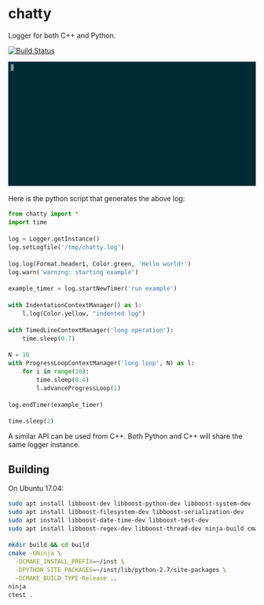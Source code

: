 # chatty

Logger for both C++ and Python.

[![Build Status](https://travis-ci.org/thorbenk/chatty.svg?branch=master)](https://travis-ci.org/thorbenk/chatty)

![screencast](https://raw.githubusercontent.com/thorbenk/chatty/master/examples/chatty.gif)

Here is the python script that generates the above log:
```python
from chatty import *
import time

log = Logger.getInstance()
log.setLogfile('/tmp/chatty.log')

log.log(Format.header1, Color.green, 'Hello world!')
log.warn('warning: starting example')

example_timer = log.startNewTimer('run example')

with IndentationContextManager() as l:
    l.log(Color.yellow, "indented log")

with TimedLineContextManager('long operation'):
    time.sleep(0.7)

N = 10
with ProgressLoopContextManager('long loop', N) as l:
    for i in range(10):
        time.sleep(0.4)
        l.advanceProgressLoop(1)

log.endTimer(example_timer)

time.sleep(2)
```

A similar API can be used from C++. Both Python and C++ will share the
same logger instance.

## Building

On Ubuntu 17.04:

```bash
sudo apt install libboost-dev libboost-python-dev libboost-system-dev
sudo apt install libboost-filesystem-dev libboost-serialization-dev
sudo apt install libboost-date-time-dev libboost-test-dev
sudo apt install libboost-regex-dev libboost-thread-dev ninja-build cmake

mkdir build && cd build
cmake -GNinja \
  -DCMAKE_INSTALL_PREFIX=~/inst \
  -DPYTHON_SITE_PACKAGES=~/inst/lib/python-2.7/site-packages \
  -DCMAKE_BUILD_TYPE-Release ..
ninja
ctest .
```
